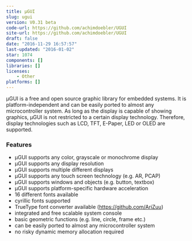```yaml
---
title: µGUI
slug: ugui
version: V0.31 beta
code-url: https://github.com/achimdoebler/UGUI
site-url: https://github.com/achimdoebler/UGUI
draft: false
date: "2016-11-29 16:57:57"
last-updated: "2016-01-02"
star: 1074
components: []
libraries: []
licenses:
    - Other
platforms: []
---
```

µGUI is a free and open source graphic library for embedded systems. It is platform-independent and can be easily ported to almost any microcontroller system. As long as the display is capable of showing graphics, µGUI is not restricted to a certain display technology. Therefore, display technologies such as LCD, TFT, E-Paper, LED or OLED are supported.

<!--more-->

### Features

- µGUI supports any color, grayscale or monochrome display
- µGUI supports any display resolution
- µGUI supports multiple different displays
- µGUI supports any touch screen technology (e.g. AR, PCAP)
- µGUI supports windows and objects (e.g. button, textbox)
- µGUI supports platform-specific hardware acceleration
- 16 different fonts available
- cyrillic fonts supported
- TrueType font converter available (https://github.com/AriZuu)
- integrated and free scalable system console
- basic geometric functions (e.g. line, circle, frame etc.)
- can be easily ported to almost any microcontroller system
- no risky dynamic memory allocation required

<!--github-projects-->
